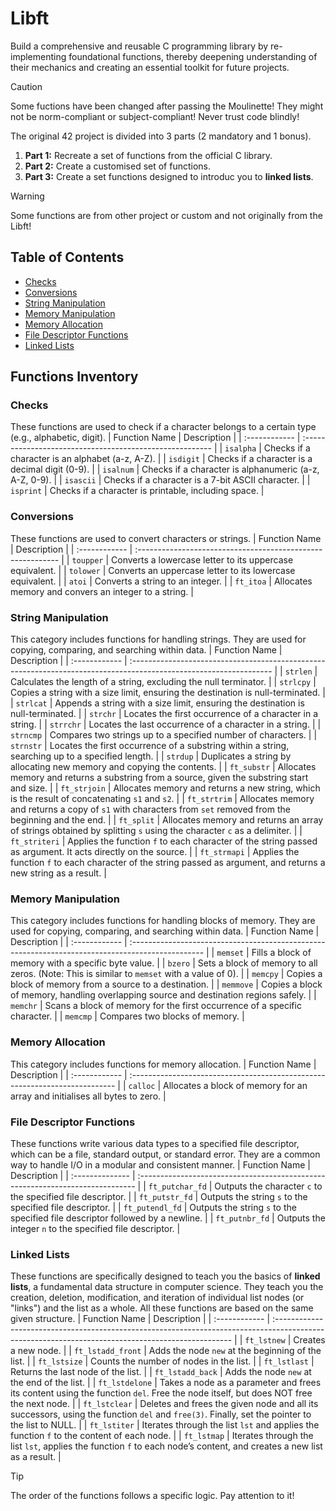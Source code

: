 # Libft
Build a comprehensive and reusable C programming library by re-implementing foundational functions, thereby deepening understanding of their mechanics and creating an essential toolkit for future projects.

> [!CAUTION]
> Some fuctions have been changed after passing the Moulinette! They might not be norm-compliant or subject-compliant! Never trust code blindly!

The original 42 project is divided into 3 parts (2 mandatory and 1 bonus).
1. **Part 1:** Recreate a set of functions from the official C library.
2. **Part 2:** Create a customised set of functions.
3. **Part 3:** Create a set functions designed to introduc you to **linked lists**.

> [!WARNING]
> Some functions are from other project or custom and not originally from the Libft!

## Table of Contents

- [Checks](url)
- [Conversions](url)
- [String Manipulation](url)
- [Memory Manipulation](url)
- [Memory Allocation](url)
- [File Descriptor Functions](url)
- [Linked Lists](url)

## Functions Inventory

### Checks
These functions are used to check if a character belongs to a certain type (e.g., alphabetic, digit).
| Function Name | Description                                              |
| :------------ | :------------------------------------------------------- |
| `isalpha`     | Checks if a character is an alphabet (a-z, A-Z).         |
| `isdigit`     | Checks if a character is a decimal digit (0-9).          |
| `isalnum`     | Checks if a character is alphanumeric (a-z, A-Z, 0-9).   |
| `isascii`     | Checks if a character is a 7-bit ASCII character.        |
| `isprint`     | Checks if a character is printable, including space.     |

### Conversions
These functions are used to convert characters or strings.
| Function Name | Description                                                 |
| :------------ | :---------------------------------------------------------- |
| `toupper`     | Converts a lowercase letter to its uppercase equivalent.    |
| `tolower`     | Converts an uppercase letter to its lowercase equivalent.   |
| `atoi`        | Converts a string to an integer.                            |
| `ft_itoa`     | Allocates memory and convers an integer to a string.        |

### String Manipulation
This category includes functions for handling strings. They are used for copying, comparing, and searching within data.
| Function Name | Description                                                                                                        |
| :------------ | :----------------------------------------------------------------------------------------------------------------- |
| `strlen`      | Calculates the length of a string, excluding the null terminator.                                                  |
| `strlcpy`     | Copies a string with a size limit, ensuring the destination is null-terminated.                                    |
| `strlcat`     | Appends a string with a size limit, ensuring the destination is null-terminated.                                   |
| `strchr`      | Locates the first occurrence of a character in a string.                                                           |
| `strrchr`     | Locates the last occurrence of a character in a string.                                                            |
| `strncmp`     | Compares two strings up to a specified number of characters.                                                       |
| `strnstr`     | Locates the first occurrence of a substring within a string, searching up to a specified length.                   |
| `strdup`      | Duplicates a string by allocating new memory and copying the contents.                                             |
| `ft_substr`   | Allocates memory and returns a substring from a source, given the substring start and size.                        |
| `ft_strjoin`  | Allocates memory and returns a new string, which is the result of concatenating `s1` and `s2`.                     |
| `ft_strtrim`  | Allocates memory and returns a copy of `s1` with characters from `set` removed from the beginning and the end.     |
| `ft_split`    | Allocates memory and returns an array of strings obtained by splitting `s` using the character `c` as a delimiter. |
| `ft_striteri` | Applies the function `f` to each character of the string passed as argument. It acts directly on the source.       |
| `ft_strmapi`  | Applies the function `f` to each character of the string passed as argument, and returns a new string as a result. |

### Memory Manipulation
This category includes functions for handling blocks of memory. They are used for copying, comparing, and searching within data.
| Function Name | Description                                                                                       |
| :------------ | :------------------------------------------------------------------------------------------------ |
| `memset`      | Fills a block of memory with a specific byte value.                                               |
| `bzero`       | Sets a block of memory to all zeros. (Note: This is similar to `memset` with a value of 0).       |
| `memcpy`      | Copies a block of memory from a source to a destination.                                          |
| `memmove`     | Copies a block of memory, handling overlapping source and destination regions safely.             |
| `memchr`      | Scans a block of memory for the first occurrence of a specific character.                         |
| `memcmp`      | Compares two blocks of memory.                                                                    |

### Memory Allocation
This category includes functions for memory allocation.
| Function Name | Description                                                                 |
| :------------ | :-------------------------------------------------------------------------- |
| `calloc`      | Allocates a block of memory for an array and initialises all bytes to zero. |

### File Descriptor Functions
These functions write various data types to a specified file descriptor, which can be a file, standard output, or standard error. They are a common way to handle I/O in a modular and consistent manner.
| Function Name   | Description                                                                    |
| :-------------- | :----------------------------------------------------------------------------- |
| `ft_putchar_fd` | Outputs the character `c` to the specified file descriptor.                    |
| `ft_putstr_fd`  | Outputs the string `s` to the specified file descriptor.                       |
| `ft_putendl_fd` | Outputs the string `s` to the specified file descriptor followed by a newline. |
| `ft_putnbr_fd`  | Outputs the integer `n` to the specified file descriptor.                      |

### Linked Lists
These functions are specifically designed to teach you the basics of **linked lists**, a fundamental data structure in computer science. They teach you the creation, deletion, modification, and iteration of individual list nodes (or "links") and the list as a whole. All these functions are based on the same given structure.
| Function Name | Description |
| :------------ | :------------------------------------------------------------------------------------------------------------------------------------------------- |
| `ft_lstnew`       | Creates a new node.                                                                                                                            |
| `ft_lstadd_front` | Adds the node `new` at the beginning of the list.                                                                                              |
| `ft_lstsize`      | Counts the number of nodes in the list.                                                                                                        |
| `ft_lstlast`      | Returns the last node of the list.                                                                                                             |
| `ft_lstadd_back`  | Adds the node `new` at the end of the list.                                                                                                    |
| `ft_lstdelone`    | Takes a node as a parameter and frees its content using the function `del`. Free the node itself, but does NOT free the next node.             |
| `ft_lstclear`     | Deletes and frees the given node and all its successors, using the function `del` and `free(3)`. Finally, set the pointer to the list to NULL. |
| `ft_lstiter`      | Iterates through the list `lst` and applies the function `f` to the content of each node.                                                      |
| `ft_lstmap`       | Iterates through the list `lst`, applies the function `f` to each node’s content, and creates a new list as a result.                          |
> [!TIP]
> The order of the functions follows a specific logic. Pay attention to it!
